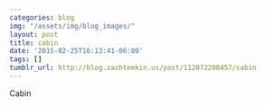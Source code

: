 ```yaml
---
categories: blog
img: "/assets/img/blog_images/" 
layout: post
title: cabin
date: '2015-02-25T16:13:41-06:00'
tags: []
tumblr_url: http://blog.zachtemkin.us/post/112072208457/cabin
---
```

Cabin
